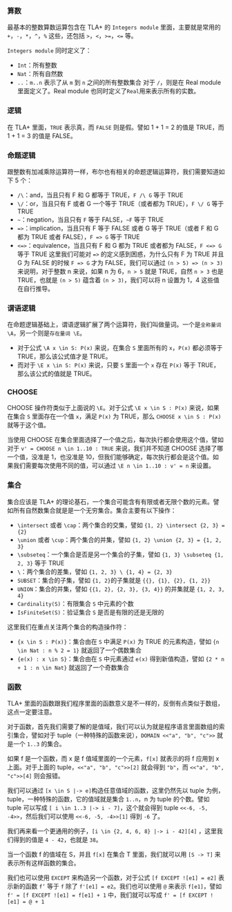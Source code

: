 ### 算数
最基本的整数算数运算包含在 TLA+ 的 `Integers module` 里面，主要就是常用的 `+`，`-`，`*`，`^`，`%` 这些，还包括 `>`，`<`，`>=`，`<=` 等。

`Integers module` 同时定义了：

- `Int`：所有整数
- `Nat`：所有自然数
- `..`：`m..n` 表示了从 `m` 到 `n` 之间的所有整数集合
对于 `/`，则是在 Real module 里面定义了。Real module 也同时定义了`Real`用来表示所有的实数。

### 逻辑
在 TLA+ 里面，`TRUE` 表示真，而 `FALSE` 则是假。譬如 1 + 1 = 2 的值是 TRUE，而 1 + 1 = 3 的值是 FALSE。

### 命题逻辑
跟整数有加减乘除运算符一样，布尔也有相关的命题逻辑运算符，我们需要知道如下 5 个：

- `/\`：and，当且只有 F 和 G 都等于 TRUE，`F /\ G` 等于 TRUE
- `\/`：or，当且只有 F 或者 G 一个等于 TRUE（或者都为 TRUE），`F \/ G` 等于 TRUE
- `~`：negation，当且只有 `F` 等于 FALSE，`~F` 等于 TRUE
- `=>`：implication，当且只有 F 等于 FALSE 或者 G 等于 TRUE（或者 F 和 G 都为 TRUE 或者 FALSE），`F => G` 等于 TRUE
- `<=>`：equivalence，当且只有 F 和 G 都为 TRUE 或者都为 FALSE，`F <=> G` 等于 TRUE
这里我们可能对 `=>` 的定义感到困惑，为什么只有 F 为 TRUE 并且 G 为 FALSE 的时候 `F => G` 才为 FALSE，我们可以通过 `(n > 5) => (n > 3)` 来说明，对于整数 n 来说，如果 n 为 6，`n > 5` 就是 TRUE，自然 `n > 3` 也是 TRUE，也就是 `(n > 5)` 蕴含着 `(n > 3)`，我们可以将 n 设置为 1，4 这些值在自行推导。

### 谓语逻辑
在命题逻辑基础上，谓语逻辑扩展了两个运算符，我们叫做量词。一个是`全称量词 \A`，另一个则是`存在量词 \E`。
- 对于公式 `\A x \in S: P(x)` 来说，在集合 `S` 里面所有的 `x`，`P(x)` 都必须等于 TRUE，那么该公式值才是 TRUE。
- 而对于 `\E x \in S: P(x)` 来说，只要 `S` 里面一个 `x` 存在 `P(x)` 等于 TRUE，那么该公式的值就是 TRUE。

### CHOOSE
CHOOSE 操作符类似于上面说的 `\E`。对于公式 `\E x \in S : P(x)` 来说，如果在集合 `S` 里面存在一个值 `x`，满足 `P(x)` 为 TRUE，那么 `CHOOSE x \in S : P(x)` 就等于这个值。

当使用 CHOOSE 在集合里面选择了一个值之后，每次执行都会使用这个值，譬如对于 `v' = CHOOSE n \in 1..10 : TRUE` 来说，我们并不知道 CHOOSE 选择了哪一个值，没准是 1，也没准是 10，但我们能够确定，每次执行都会是这个值。如果我们需要每次使用不同的值，可以通过 `\E n \in 1..10 : v' = n` 来设置。

### 集合
集合应该是 TLA+ 的理论基石，一个集合可能含有有限或者无限个数的元素。譬如所有自然数集合就是是一个无穷集合。集合主要有以下操作：

- `\intersect` 或者 `\cap`：两个集合的交集，譬如 `{1, 2} \intersect {2, 3} = {2}`
- `\union` 或者 `\cup`：两个集合的并集，譬如 `{1, 2} \union {2, 3} = {1, 2, 3}`
- `\subseteq`：一个集合是否是另一个集合的子集，譬如 `{1, 3} \subseteq {1, 2, 3}` 等于 TRUE
- `\`：两个集合的差集，譬如 `{1, 2, 3} \ {1, 4} = {2, 3}`
- `SUBSET`：集合的子集，譬如 `{1, 2}`的子集就是 `{{}, {1}, {2}, {1, 2}}`
- `UNION`：集合的并集，譬如 `{{1, 2}, {2, 3}, {3, 4}}` 的并集就是 `{1, 2, 3, 4}`
- `Cardinality(S)`：有限集合 `S` 中元素的个数
- `IsFiniteSet(S)`：验证集合 `S` 是否是有限的还是无限的

这里我们在重点关注两个集合的构造操作符：

- `{x \in S : P(x)}`：集合由在 `S` 中满足 `P(x)` 为 TRUE 的元素构造，譬如 `{n \in Nat : n % 2 = 1}` 就返回了一个偶数集合
- `{e(x) : x \in S}`：集合由在 `S` 中元素通过 `e(x)` 得到新值构造，譬如 `{2 * n + 1 : n \in Nat}` 就返回了一个奇数集合

### 函数
TLA+ 里面的函数跟我们程序里面的函数意义是不一样的，反倒有点类似于数组，这点一定要注意。

对于函数，首先我们需要了解的是值域，我们可以认为就是程序语言里面数组的索引集合，譬如对于 tuple（一种特殊的函数来说），`DOMAIN <<"a", "b", "c">>` 就是一个 `1..3` 的集合。

如果 f 是一个函数，而 x 是 f 值域里面的一个元素，`f[x]` 就表示的将 f 应用到 x 上面。对于上面的 tuple，`<<"a", "b", "c">>[2]` 就会得到 `"b"`，而 `<<"a", "b", "c">>[4]` 则会报错。

我们可以通过 `[x \in S |-> e]`构造任意值域的函数，这里仍然先以 tuple 为例， tuple，一种特殊的函数，它的值域就是集合 `1..n`，n 为 tuple 的个数。譬如 tuple 可以写成 `[ i \in 1..3 |-> i - 7]`，这个就会得到 tuple `<<-6, -5, -4>>`，然后我们可以使用 `<<-6, -5, -4>>[1]` 得到 `-6` 了。

我们再来看一个更通用的例子，`[i \in {2, 4, 6, 8} |-> i - 42][4]` ，这里我们得到的值是 `4 - 42`，也就是 `38`。

当一个函数 f 的值域在 S，并且 `f[x]` 在集合 T 里面，我们就可以用 `[S -> T]` 来表示所有这样函数的集合。

我们也可以使用 `EXCEPT` 来构造另一个函数，对于公式 `[f EXCEPT ![e1] = e2]` 表示新的函数 `f’` 等于 `f` 除了 `f'[e1] = e2`。我们也可以使用 `@` 来表示 `f[e1]`，譬如 `f' = [f EXCEPT ![e1] = f[e1] + 1` 中，我们就可以写成 `f' = [f EXCEPT ![e1] = @ + 1`

